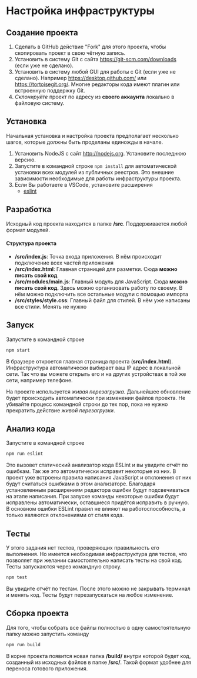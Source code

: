 # Настройка инфраструктуры

## Создание проекта

1. Сделать в GitHub действие "Fork" для этого проекта, чтобы скопировать проект в свою чётную запись.
2. Установить в систему Git с сайта https://git-scm.com/downloads (если уже не сделано).
3. Установить в систему любой GUI для работы с Git (если уже не сделано). Например https://desktop.github.com/ или https://tortoisegit.org/. Многие редакторы кода имеют плагин или встроенную поддержку Git.
4. *Склонируйте* проект по адресу из **своего аккаунта** локально в файловую систему.

## Установка

Начальная установка и настройка проекта предполагает несколько шагов, которые должны быть проделаны единожды в начале.

1. Установить NodeJS с сайт http://nodejs.org. Установите последнюю версию.
2. Запустите в командной строке `npm install` для автоматической установки всех модулей из публичных реестров. Это внешние зависимости необходимые для работы инфраструктуры проекта.
3. Если Вы работаете в VSCode, установите расширения
   - [eslint](https://marketplace.visualstudio.com/items?itemName=dbaeumer.vscode-eslint)

## Разработка

Исходный код проекта находится в папке **/src**. Поддерживается любой формат модулей.

#### Структура проекта

- **/src/index.js**: Точка входа приложения. В нём происходит подключение всех частей приложения
- **/src/index.html**: Главная страницей для разметки. Сюда **можно писать свой код**
- **/src/modules/main.js**: Главный модуль для JavaScript. Сюда **можно писать свой код**. Здесь можно организовать работу по своему. В нём можно подключить все остальные модули с помощью импорта
 - **/src/styles/style.css**: Главный файл для стилей. В нём уже написаны все стили. Менять не нужно

## Запуск

Запустите в командной строке

```bash
npm start
```

В браузере откроется главная страница проекта (**src/index.html**). Инфраструктура автоматически выбирает ваш IP адрес в локальной сети. Так что вы можете открыть его и на других устройствах в той же сети, например телефоне.

На проекте используется *живая перезагрузка*. Дальнейшее обновление будет происходить автоматически при изменении файлов проекта. Не убивайте процесс командной строки до тех пор, пока не нужно прекратить действие *живой перезагрузки*.

## Анализ кода

Запустите в командной строке

```bash
npm run eslint
```

Это вызовет статический анализатор кода ESLint и вы увидите отчёт по ошибкам. Так же это автоматически исправит некоторые из них. В проект уже встроены правила написания JavaScript и отклонения от них будут считаться ошибками в этом анализаторе. Благодаря установленным расширениям редактора ошибки будут подсвечиваться на этапе написания. При запуске команды некоторые ошибки будут исправлены автоматически, оставшиеся придётся исправить в ручную. В основном ошибки ESLint правил не влияют на работоспособность, а только являются отклонениями от стиля кода.

## Тесты

У этого задания нет тестов, проверяющих правильность его выполнения. Но имеется необходимая инфраструктура для тестов, что позволяет при желании самостоятельно написать тесты на свой код. Тесты запускаются через командную строку.

```bash
npm test
```

Вы увидите отчёт по тестам. После этого можно не закрывать терминал и менять код. Тесты будут перезапускаться на любое изменение.

## Сборка проекта

Для того, чтобы собрать все файлы полностью в одну самостоятельную папку можно запустить команду

```bash
npm run build
```

В корне проекта появится новая папка **/build/** внутри которой будет код, созданный из исходных файлов в папке **/src/**. Такой формат удобнее для переноса готового приложения.
